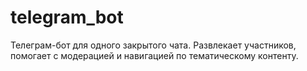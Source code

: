 # telegram_bot
Телеграм-бот для одного закрытого чата. Развлекает участников, помогает с модерацией и навигацией по тематическому контенту.

